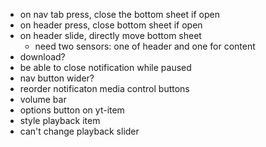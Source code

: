 - on nav tab press, close the bottom sheet if open
- on header press, close bottom sheet if open
- on header slide, directly move bottom sheet
  - need two sensors: one of header and one for content
- download?
- be able to close notification while paused
- nav button wider?
- reorder notificaton media control buttons
- volume bar
- options button on yt-item
- style playback item
- can't change playback slider
